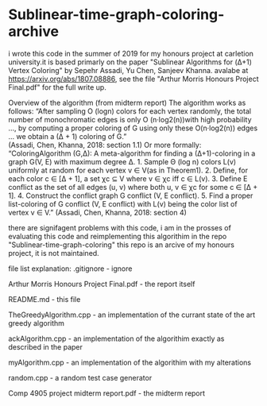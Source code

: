# Sublinear-time-graph-coloring-archive
i wrote this code in the summer of 2019 for my honours project at carletion university.it is based primarly on the paper "Sublinear Algorithms for (Δ+1) Vertex Coloring" by Sepehr Assadi, Yu Chen, Sanjeev Khanna. avalabe at https://arxiv.org/abs/1807.08886, see the file "Arthur Morris Honours Project Final.pdf" for the full write up. 

Overview of the algorithm (from midterm report)
The algorithm works as follows:
     “After sampling O (logn) colors for each vertex randomly, the total number of monochromatic edges is only O (n·log2(n))with high probability …, by computing                     a proper coloring of G using only these O(n·log2(n)) edges … we obtain a (∆ + 1) coloring of G.”  
     (Assadi, Chen, Khanna, 2018: section 1.1)
Or more formally: 
     “ColoringAlgorithm (G,∆): A meta-algorithm for finding a (∆+1)-coloring in a graph G(V, E) with maximum degree ∆.
     1. Sample Θ (log n) colors L(v) uniformly at random for each vertex v ∈ V(as in Theorem1).
     2. Define, for each color c ∈ [∆ + 1], a set χc ⊆ V where v ∈ χc iff c ∈ L(v).
     3. Define E conflict as the set of all edges (u, v) where both u, v ∈ χc for some c ∈ [∆ + 1].
     4. Construct the conflict graph G conflict (V, E conflict).
     5. Find a proper list-coloring of G conflict (V, E conflict) with L(v) being the color list of vertex v ∈ V.”
     (Assadi, Chen, Khanna, 2018: section 4)

there are signifagent problems with this code, i am in the prosses of evaluating this code and reimplementing this algorithim in the repo "Sublinear-time-graph-coloring" this repo is an arcive of my honours project, it is not maintained. 
 
file list explanation: 
.gitignore                              - ignore

Arthur Morris Honours Project Final.pdf - the report itself

README.md                               - this file

TheGreedyAlgorithm.cpp                  - an implementation of the currant state of the art greedy algorithm

ackAlgorithm.cpp                        - an implementation of the algorithim exactly as described in the paper

myAlgorithm.cpp                         - an implementation of the algorithim with my alterations

random.cpp                              - a random test case generator

Comp 4905 project midterm report.pdf    - the midterm report
